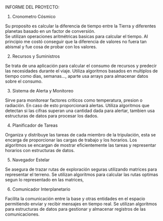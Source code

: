 INFORME DEL PROYECTO: 

1. Cronometro Cósmico

Su proposito es calcular la diferencia de tiempo entre la Tierra y diferentes planetas basado en un factor de conversión.   
Se utilizan operaciones aritmétricas basicas para calcular el tiempo.
Al principio me costó conseguir que la diferencia de valores no fuera tan abismal y fue cosa de probar con los valores.


2. Recursos y Suministros

Se trata de una aplicación para calcular el consumo de recursos y predecir las necesidades durante el viaje.
Utiliza algoritmos basados en multiplos de tiempo como dias, semanas..., aparte usa arrays para almacenar datos sobre el consumo.


3. Sistema de Alerta y Monitoreo

Sirve para monitorear factores criticos como temperatura, presion o radiación. En caso de esto proporcionará alertas.
Utiliza algoritmos que detectan si las cifras superan una cantidad dada para alertar, tambien usa estructuras de datos para procesar los dados.


4. Planificador de Tareas

Organiza y distribuye las tareas de cada miembro de la tripulación, esta se encarga de proporcionar las cargas de trabajo y los horarios.
Los algoritmos se encargan de mostrar eficientemente las tareas y representar horarios con estructuras de datos.


5. Navegador Estelar

Se asegura de trazar rutas de exploración seguras utilizando matrices para representar el terreno.
Se utilizan algoritmos para calcular las rutas optimas segun lo representado en las matrices,


6. Comunicador Interplanetario

Facilita la comunicación entre la base y otras entidades en el espacio permitiendo enviar y recibir mensajes en tiempo real.
Se utilizan algoritmos para estructuras de datos para gestionar y almacenar registros de las comunicaciones.

